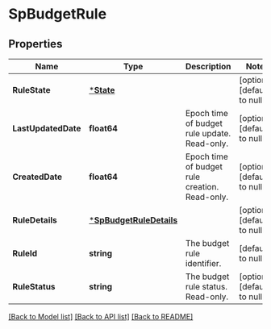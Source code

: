 # SpBudgetRule

## Properties
Name | Type | Description | Notes
------------ | ------------- | ------------- | -------------
**RuleState** | [***State**](state.md) |  | [optional] [default to null]
**LastUpdatedDate** | **float64** | Epoch time of budget rule update. Read-only. | [optional] [default to null]
**CreatedDate** | **float64** | Epoch time of budget rule creation. Read-only. | [optional] [default to null]
**RuleDetails** | [***SpBudgetRuleDetails**](SPBudgetRuleDetails.md) |  | [optional] [default to null]
**RuleId** | **string** | The budget rule identifier. | [default to null]
**RuleStatus** | **string** | The budget rule status. Read-only. | [optional] [default to null]

[[Back to Model list]](../README.md#documentation-for-models) [[Back to API list]](../README.md#documentation-for-api-endpoints) [[Back to README]](../README.md)

